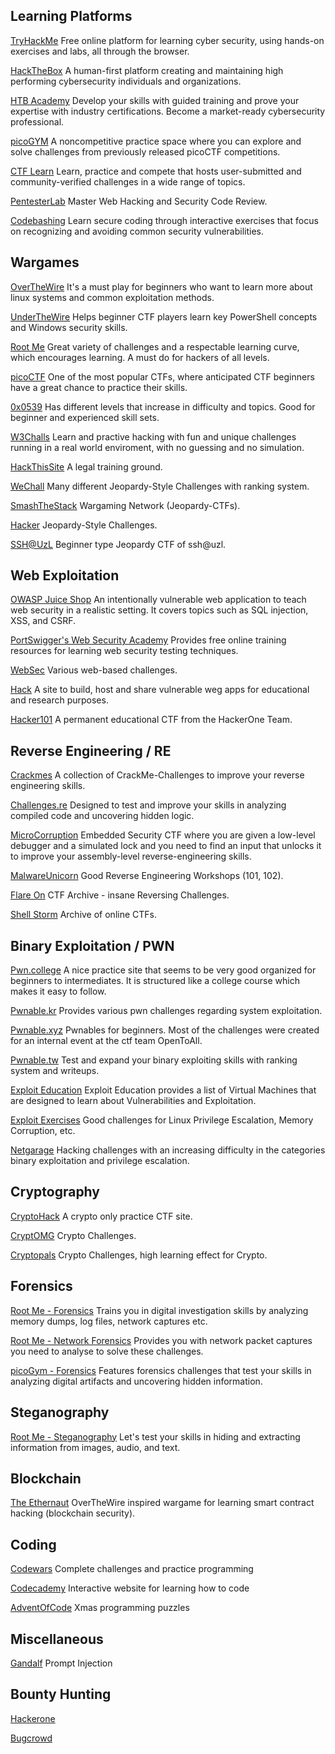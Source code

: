 ## Learning Platforms
[TryHackMe](https://tryhackme.com/)
Free online platform for learning cyber security, using hands-on exercises and labs, all through the browser.

[HackTheBox](https://www.hackthebox.com/)
A human-first platform creating and maintaining high performing cybersecurity individuals and organizations.

[HTB Academy](https://academy.hackthebox.com/)
Develop your skills with guided training and prove your expertise with industry certifications. Become a market-ready cybersecurity professional.

[picoGYM](https://picoctf.org/index.html#picogym)
A noncompetitive practice space where you can explore and solve challenges from previously released picoCTF competitions.

[CTF Learn](https://ctflearn.com/)
Learn, practice and compete that hosts user-submitted and community-verified challenges in a wide range of topics.

[PentesterLab](https://www.pentesterlab.com/)
Master Web Hacking and Security Code Review. 

[Codebashing](https://www.codebashing.com/)
Learn secure coding through interactive exercises that focus on recognizing and avoiding common security vulnerabilities.

## Wargames
[OverTheWire](https://overthewire.org/wargames/bandit/)
It's a must play for beginners who want to learn more about linux systems and common exploitation methods.

[UnderTheWire](https://underthewire.tech/)
Helps beginner CTF players learn key PowerShell concepts and Windows security skills.

[Root Me](https://www.root-me.org/)
Great variety of challenges and a respectable learning curve, which encourages learning. A must do for hackers of all levels.

[picoCTF](https://picoctf.com/)
One of the most popular CTFs, where anticipated CTF beginners have a great chance to practice their skills.

[0x0539](https://0x0539.net/)
Has different levels that increase in difficulty and topics. Good for beginner and experienced skill sets.

[W3Challs](https://w3challs.com/)
Learn and practive hacking with fun and unique challenges running in a real world enviroment, with no guessing and no simulation.

[HackThisSite](https://www.hackthissite.org/)
A legal training ground.

[WeChall](https://www.wechall.net/)
Many different Jeopardy-Style Challenges with ranking system.

[SmashTheStack](https://www.smashthestack.org/main.html)
Wargaming Network (Jeopardy-CTFs).

[Hacker](https://www.hacker.org/)
Jeopardy-Style Challenges.

[SSH@UzL](https://ctf.sshuzl.de/challenges)
Beginner type Jeopardy CTF of ssh@uzl. 


## Web Exploitation
[OWASP Juice Shop](https://owasp.org/www-project-juice-shop/)
An intentionally vulnerable web application to teach web security in a realistic setting. It covers topics such as SQL injection, XSS, and CSRF.

[PortSwigger's Web Security Academy](https://portswigger.net/web-security)
Provides free online training resources for learning web security testing techniques.

[WebSec](https://websec.fr/)
Various web-based challenges.

[Hack](https://hack.me/)
A site to build, host and share vulnerable weg apps for educational and research purposes.

[Hacker101](https://ctf.hacker101.com/)
A permanent educational CTF from the HackerOne Team. 


## Reverse Engineering / RE
[Crackmes](https://crackmes.one/)
A collection of CrackMe-Challenges to improve your reverse engineering skills.

[Challenges.re](https://challenges.re/)
Designed to test and improve your skills in analyzing compiled code and uncovering hidden logic.

[MicroCorruption](https://microcorruption.com/)
Embedded Security CTF where you are given a low-level debugger and a simulated lock and you need to find an input that unlocks it to improve your assembly-level reverse-engineering skills.

[MalwareUnicorn](https://malwareunicorn.org/#/workshops)
Good Reverse Engineering  Workshops (101, 102).

[Flare On](https://flare-on.com/)
CTF Archive - insane Reversing Challenges.

[Shell Storm](https://shell-storm.org/repo/CTF/)
Archive of online CTFs. 


## Binary Exploitation / PWN
[Pwn.college](https://pwn.college/)
A nice practice site that seems to be very good organized for beginners to intermediates. It is structured like a college course which makes it easy to follow. 

[Pwnable.kr](https://pwnable.kr/)
Provides various pwn challenges regarding system exploitation.

[Pwnable.xyz](https://pwnable.xyz/)
Pwnables for beginners. Most of the challenges were created for an internal event at the ctf team OpenToAll.

[Pwnable.tw](https://pwnable.tw/)
Test and expand your binary exploiting skills with ranking system and writeups.

[Exploit Education](http://exploit.education/)
Exploit Education provides a list of Virtual Machines that are designed to learn about Vulnerabilities and Exploitation.

[Exploit Exercises](https://exploit-exercises.com/)
Good challenges for Linux Privilege Escalation, Memory Corruption, etc.

[Netgarage](http://io.netgarage.org/)
Hacking challenges with an increasing difficulty in the categories binary exploitation and privilege escalation. 


## Cryptography
[CryptoHack](https://cryptohack.org/)
A crypto only practice CTF site.

[CryptOMG](https://github.com/SpiderLabs/CryptOMG/)
Crypto Challenges.

[Cryptopals](https://cryptopals.com/)
Crypto Challenges, high learning effect for Crypto. 


## Forensics
[Root Me - Forensics](https://www.root-me.org/en/Challenges/Forensic/)
Trains you in digital investigation skills by analyzing memory dumps, log files, network captures etc.

[Root Me - Network Forensics](https://www.root-me.org/en/Challenges/Network/)
Provides you with network packet captures you need to analyse to solve these challenges.

[picoGym - Forensics](https://play.picoctf.org/practice?category=4&amp;page=1)
Features forensics challenges that test your skills in analyzing digital artifacts and uncovering hidden information.


## Steganography
[Root Me - Steganography](https://www.root-me.org/en/Challenges/Steganography/)
Let's test your skills in hiding and extracting information from images, audio, and text.


## Blockchain
[The Ethernaut](https://ethernaut.openzeppelin.com/)
OverTheWire inspired wargame for learning smart contract hacking (blockchain security). 


## Coding
[Codewars](https://www.codewars.com/)
Complete challenges and practice programming

[Codecademy](https://www.codecademy.com/)
Interactive website for learning how to code

[AdventOfCode](https://adventofcode.com/)
Xmas programming puzzles


## Miscellaneous
[Gandalf](https://gandalf.lakera.ai/)
Prompt Injection


## Bounty Hunting
[Hackerone](https://www.hackerone.com/product/bug-bounty-platform)

[Bugcrowd](https://www.bugcrowd.com/)
